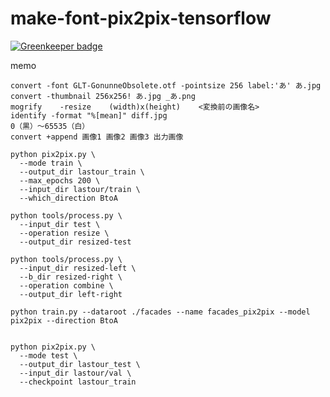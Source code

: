 # make-font-pix2pix-tensorflow

[![Greenkeeper badge](https://badges.greenkeeper.io/waricoma/make-font-pix2pix-tensorflow.svg)](https://greenkeeper.io/)



memo
```
convert -font GLT-GonunneObsolete.otf -pointsize 256 label:'あ' あ.jpg
convert -thumbnail 256x256! あ.jpg _あ.png
mogrify    -resize    (width)x(height)    <変換前の画像名>
identify -format "%[mean]" diff.jpg
0（黒）〜65535（白）
convert +append 画像1 画像2 画像3 出力画像

python pix2pix.py \
  --mode train \
  --output_dir lastour_train \
  --max_epochs 200 \
  --input_dir lastour/train \
  --which_direction BtoA

python tools/process.py \
  --input_dir test \
  --operation resize \
  --output_dir resized-test

python tools/process.py \
  --input_dir resized-left \
  --b_dir resized-right \
  --operation combine \
  --output_dir left-right

python train.py --dataroot ./facades --name facades_pix2pix --model pix2pix --direction BtoA


python pix2pix.py \
  --mode test \
  --output_dir lastour_test \
  --input_dir lastour/val \
  --checkpoint lastour_train
```

